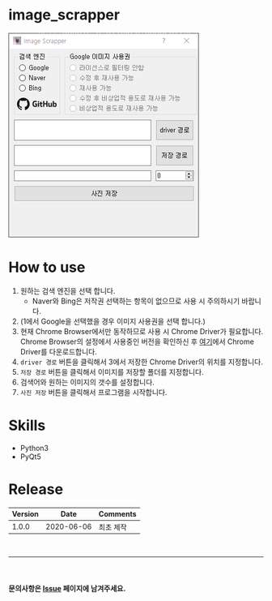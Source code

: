 # image_scrapper
![Image Scrapper](Image_Scrapper.png)

# How to use
1. 원하는 검색 엔진을 선택 합니다.
   - Naver와 Bing은 저작권 선택하는 항목이 없으므로 사용 시 주의하시기 바랍니다.
2. (1에서 Google을 선택했을 경우 이미지 사용권을 선택 합니다.)
3. 현재 Chrome Browser에서만 동작하므로 사용 시 Chrome Driver가 필요합니다.  
   Chrome Browser의 설정에서 사용중인 버전을 확인하신 후 [여기](https://chromedriver.chromium.org/downloads)에서 Chrome Driver를 다운로드합니다.
4. `driver 경로` 버튼을 클릭해서 3에서 저장한 Chrome Driver의 위치를 지정합니다.
5. `저장 경로` 버튼을 클릭해서 이미지를 저장할 폴더를 지정합니다.
6. 검색어와 원하는 이미지의 갯수를 설정합니다.
7. `사진 저장` 버튼을 클릭해서 프로그램을 시작합니다.

# Skills
- Python3
- PyQt5

# Release  
|Version|Date|Comments|
|---|---|---|
|1.0.0|2020-06-06|최초 제작|

<br>

---
  
<br>

#### 문의사항은 [Issue](https://github.com/IllIIIllll/image_scrapper/issues) 페이지에 남겨주세요.
